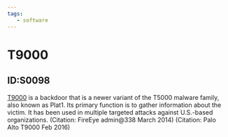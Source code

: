 ```yaml
---
tags:
   - software
---
```

# T9000
## ID:S0098
[T9000](software/S0098) is a backdoor that is a newer variant of the T5000 malware family, also known as Plat1. Its primary function is to gather information about the victim. It has been used in multiple targeted attacks against U.S.-based organizations. (Citation: FireEye admin@338 March 2014) (Citation: Palo Alto T9000 Feb 2016)
